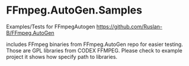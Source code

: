 # FFmpeg.AutoGen.Samples
Examples/Tests for FFmpegAutogen https://github.com/Ruslan-B/FFmpeg.AutoGen

includes FFmpeg binaries from FFmpeg.AutoGen repo for easier testing. 
Those are GPL libraries from CODEX FFMPEG. Please check to example project it shows how specify path to libraries.

